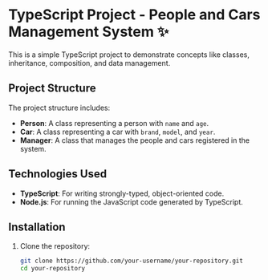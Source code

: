 # TypeScript Project - People and Cars Management System ✨

This is a simple TypeScript project to demonstrate concepts like classes, inheritance, composition, and data management.

## Project Structure

The project structure includes:
- **Person**: A class representing a person with `name` and `age`.
- **Car**: A class representing a car with `brand`, `model`, and `year`.
- **Manager**: A class that manages the people and cars registered in the system.

## Technologies Used

- **TypeScript**: For writing strongly-typed, object-oriented code.
- **Node.js**: For running the JavaScript code generated by TypeScript.

## Installation

1. Clone the repository:
   ```bash
   git clone https://github.com/your-username/your-repository.git
   cd your-repository
